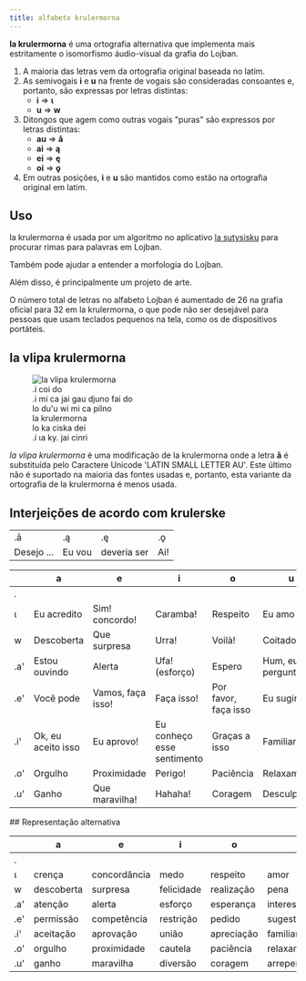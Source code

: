 ```yaml
---
title: alfabeto krulermorna
---
```


**la krulermorna** é uma ortografia alternativa que implementa mais estritamente o isomorfismo áudio-visual da grafia do Lojban.

1. A maioria das letras vem da ortografia original baseada no latim.
2. As semivogais **i** e **u** na frente de vogais são consideradas consoantes e, portanto, são expressas por letras distintas:
    * **i** => **ɩ**
    * **u** => **w**
3. Ditongos que agem como outras vogais "puras" são expressos por letras distintas:
    * **au** => **ǎ**
    * **ai** => **ą**
    * **ei** => **ę**
    * **oi** => **ǫ**
4. Em outras posições, **i** e **u** são mantidos como estão na ortografia original em latim.

## Uso

la krulermorna é usada por um algoritmo no aplicativo [la sutysisku](https://la-lojban.github.io/sutysisku/en/ "la sutysisku") para procurar rimas para palavras em Lojban.

Também pode ajudar a entender a morfologia do Lojban.

Além disso, é principalmente um projeto de arte.

O número total de letras no alfabeto Lojban é aumentado de 26 na grafia oficial para 32 em la krulermorna, o que pode não ser desejável para pessoas que usam teclados pequenos na tela, como os de dispositivos portáteis.

## la vlipa krulermorna

<figure class="wide">
	<img src="https://github.com/La-Lojban/suho-pixra-pe-la-jbotcan/blob/master/320px-la_vlipa_krulermorna.png?raw=true" alt="la vlipa krulermorna">
	<figcaption>
	.i coi do<br/>.i mi ca jai gau djuno fai do<br/>lo du'u wi mi ca pilno<br/>la krulermorna<br/>lo ka ciska dei<br/>.i ɩa ky. jai cinri
	</figcaption>
</figure>

_la vlipa krulermorna_ é uma modificação de la krulermorna onde a letra **ǎ** é substituída pelo Caractere Unicode 'LATIN SMALL LETTER AU'. Este último não é suportado na maioria das fontes usadas e, portanto, esta variante da ortografia de la krulermorna é menos usada.

## Interjeições de acordo com krulerske

|          |           |              |        |
| -------- | --------- | ------------ | ------ |
| .ǎ       | .ą        | .ę           | .ǫ     |
| Desejo ... | Eu vou | deveria ser | Ai\! |

<div class="first_col">

|     | a               | e                | i                   | o             | u               |
| --- | --------------- | ---------------- | ------------------- | ------------- | --------------- |
| .   |                 |                  |                     |               |                 |
| ɩ   | Eu acredito       | Sim\! concordo\!   | Caramba\!             | Respeito       | Eu amo isso       |
| w   | Descoberta       | Que surpresa  | Urra\!            | Voilà\!       | Coitado   |
| .a' | Estou ouvindo   | Alerta        | Ufa\! (esforço)    | Espero        | Hum, eu me pergunto... |
| .e' | Você pode         | Vamos, faça isso\! | Faça isso\!             | Por favor, faça isso | Eu sugiro       |
| .i' | Ok, eu aceito isso | Eu aprovo\!      | Eu conheço esse sentimento | Graças a isso  | Familiaridade     |
| .o' | Orgulho           | Proximidade        | Perigo\!            | Paciência      | Relaxamento      |
| .u' | Ganho            | Que maravilha\!  | Hahaha\!            | Coragem       | Desculpe\!         |

</div>
## Representação alternativa

<div class="first_col">

|     | a          | e          | i            | o            | u           | ǎ      | ą      | ę          | ǫ              |
| --- | ---------- | ---------- | ------------ | ------------ | ----------- | ------ | ------ | ---------- | -------------- |
| .   |            |            |              |              |             | desejo | intenção | obrigação | reclamação/dor |
| ɩ   | crença     | concordância  | medo         | respeito      | amor        |        |        |            |                |
| w   | descoberta  | surpresa   | felicidade    | realização   | pena        |        |        |            |                |
| .a' | atenção  | alerta  | esforço       | esperança         | interesse    |        |        |            |                |
| .e' | permissão | competência | restrição   | pedido      | sugestão  |        |        |            |                |
| .i' | aceitação | aprovação   | união | apreciação | familiaridade |        |        |            |                |
| .o' | orgulho      | proximidade  | cautela      | paciência     | relaxamento  |        |        |            |                |
| .u' | ganho       | maravilha     | diversão    | coragem      | arrependimento  |        |        |            |                |

</div>
